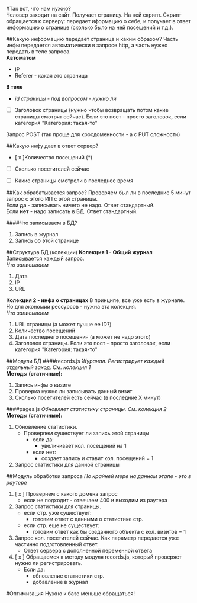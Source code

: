 #Так вот, что нам нужно?  
Человер заходит на сайт. Получает страницу. На ней скрипт.
Скрипт обращается к серверу: передает иформацию  о себе, и получает в ответ информацию о странице (сколько было на ней посещений и т.д.).  
 
##Какую информацию передает страница и каким образом?
Часть инфы передается автоматически в запросе http, а часть нужно передать в теле запроса.  
**Автоматом**
* IP  
* Referer - какая это страница  

**В теле**
* *id страницы - под вопросом - нужно ли*
* [ ] Заголовок страницы (нужно чтобы возвращать потом какие страницы смотрят сейчас). Если это пост - просто заголовок, если категория "Категория: такая-то" 

Запрос POST (так проще для кросдоменности - а с PUT сложности)

##Какую инфу дает в ответ сервер?
* [ x ]Количество посещений (*) 
* [ ] Сколько посетителей сейчас
* [ ] Какие страницы смотрели в последнее время
 

##Как обрабатывается запрос?
Проверяем был ли в последние 5 минут запрос с этого ИП с этой страницы.  
Если **да** - записывать ничего не надо. Ответ стандартный.  
Если **нет** - надо записать в БД. Ответ стандартный.

####Что записываем в БД?
1. Запись в журнал
1. Запись об этой странице  

##Структура БД (колекции)
**Колекция 1 - Общий журнал**  
Записывается каждый запрос.  
*Что записываем*  
1. Дата
1. IP
1. URL
 
**Колекция 2 - инфа о страницах**
В принципе, все уже есть в журнале. Но для экономии рессурсов - нужна эта колекция.  
*Что записываем*  
1. URL страницы (а может лучше ее ID?)
1. Количество посещений
1. Дата последнего посещения (а может не надо этого)
1. Заголовок страницы. Если это пост - просто заголовок, если категория "Категория: такая-то" 

##Модули БД
####records.js 
*Журанал. Регистрирует каждый отдельный заход. См. колекция 1*  
**Методы (статичные):**  
1. Запись инфы о визите
1. Проверка нужно ли записывать данный визит
1. Сколько посетителей есть сейчас (в последние Х минут) 


####pages.js 
*Обновляет статистику страницы. См. колекция 2*  
**Методы (статичные):**
1. Обновление статистики.
   - Проверяем существует ли запись этой страницы
     - если да:
       - увеличивает кол. посещений на 1
     - если нет:
       - создает запись и ставит кол. посещений = 1
1. Запрос статистики для данной страницы


##Модуль обработки запроса
*По крайней мере на данном этапе - это в раутере*

1. [ x ] Проверяем с какого домена запрос
   - если не подходит - отвечаем 400 и выходим из раутера 
1. Запрос статистики для страницы.
   - если стр. уже существует:
     - готовим ответ с данными о статистике стр.
   - если стр. еще не существует:
     - готовим ответ как бы созданного объекта с кол. визитов = 1
1. Запрос кол. посетителей сейчас. Как параметр передается уже частично подготовленный ответ. 
    - Ответ сервера с дополненной переменной ответа
1. [ x ] Обращаемся к методу модуля records.js, который проверяет нужно ли регистрировать.
    - Если да:      
      - обновление статистики стр.
      - добавление в журнал
      

#Оптимизация
Нужно к базе меньше обращаться!
